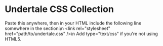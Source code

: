 # Undertale CSS Collection

Paste this anywhere, then in your HTML include the following line somewhere in the <head> section:\n
\<link rel="stylesheet" href="path/to/undertale.css" /\>\n
Add type="text/css" if you're not using HTML5.
